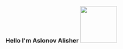 ### Hello I'm Aslonov Alisher <img style="width:100px;margin-top:1rem;" src="https://media.tenor.com/6TDWSMc7cOMAAAAC/hi-hello.gif">
